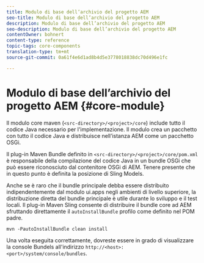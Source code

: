 ```yaml
---
title: Modulo di base dell’archivio del progetto AEM
seo-title: Modulo di base dell’archivio del progetto AEM
description: Modulo di base dell’archivio del progetto AEM
seo-description: Modulo di base dell’archivio del progetto AEM
contentOwner: bohnert
content-type: reference
topic-tags: core-components
translation-type: tm+mt
source-git-commit: 0a61f4e6d1ad8b4d5e3778018838dc70d496e1fc

---
```



# Modulo di base dell’archivio del progetto AEM {#core-module}

Il modulo core maven (`<src-directory>/<project>/core`) include tutto il codice Java necessario per l'implementazione. Il modulo crea un pacchetto con tutto il codice Java e distribuisce nell’istanza AEM come un pacchetto OSGi.

Il plug-in Maven Bundle definito in `<src-directory>/<project>/core/pom.xml` è responsabile della compilazione del codice Java in un bundle OSGi che può essere riconosciuto dal contenitore OSGi di AEM. Tenere presente che in questo punto è definita la posizione di Sling Models.

Anche se è raro che il bundle principale debba essere distribuito indipendentemente dal modulo ui.apps negli ambienti di livello superiore, la distribuzione diretta del bundle principale è utile durante lo sviluppo e il test locali. Il plug-in Maven Sling consente di distribuire il bundle core ad AEM sfruttando direttamente il `autoInstallBundle` profilo come definito nel POM [](archetype.md#parent-pom)padre.

```
mvn -PautoInstallBundle clean install
```

Una volta eseguita correttamente, dovreste essere in grado di visualizzare la console Bundels all'indirizzo `http://<host>:<port>/system/console/bundles`.
